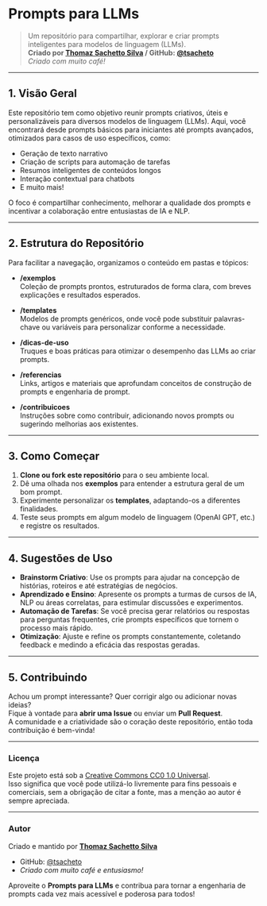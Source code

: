 # Prompts para LLMs
> Um repositório para compartilhar, explorar e criar prompts inteligentes para modelos de linguagem (LLMs).  
> **Criado por [Thomaz Sachetto Silva](mailto:thomzsachetto@gmail.com) / GitHub: [@tsacheto](https://github.com/tsacheto)**  
> _Criado com muito café!_

---

## 1. Visão Geral
Este repositório tem como objetivo reunir prompts criativos, úteis e personalizáveis para diversos modelos de linguagem (LLMs). Aqui, você encontrará desde prompts básicos para iniciantes até prompts avançados, otimizados para casos de uso específicos, como:
- Geração de texto narrativo
- Criação de scripts para automação de tarefas
- Resumos inteligentes de conteúdos longos
- Interação contextual para chatbots
- E muito mais!

O foco é compartilhar conhecimento, melhorar a qualidade dos prompts e incentivar a colaboração entre entusiastas de IA e NLP.

---

## 2. Estrutura do Repositório
Para facilitar a navegação, organizamos o conteúdo em pastas e tópicos:

- **/exemplos**  
  Coleção de prompts prontos, estruturados de forma clara, com breves explicações e resultados esperados.

- **/templates**  
  Modelos de prompts genéricos, onde você pode substituir palavras-chave ou variáveis para personalizar conforme a necessidade.

- **/dicas-de-uso**  
  Truques e boas práticas para otimizar o desempenho das LLMs ao criar prompts.

- **/referencias**  
  Links, artigos e materiais que aprofundam conceitos de construção de prompts e engenharia de prompt.

- **/contribuicoes**  
  Instruções sobre como contribuir, adicionando novos prompts ou sugerindo melhorias aos existentes.

---

## 3. Como Começar
1. **Clone ou fork este repositório** para o seu ambiente local.
2. Dê uma olhada nos **exemplos** para entender a estrutura geral de um bom prompt.
3. Experimente personalizar os **templates**, adaptando-os a diferentes finalidades.
4. Teste seus prompts em algum modelo de linguagem (OpenAI GPT, etc.) e registre os resultados.

---

## 4. Sugestões de Uso
- **Brainstorm Criativo**: Use os prompts para ajudar na concepção de histórias, roteiros e até estratégias de negócios.
- **Aprendizado e Ensino**: Apresente os prompts a turmas de cursos de IA, NLP ou áreas correlatas, para estimular discussões e experimentos.
- **Automação de Tarefas**: Se você precisa gerar relatórios ou respostas para perguntas frequentes, crie prompts específicos que tornem o processo mais rápido.
- **Otimização**: Ajuste e refine os prompts constantemente, coletando feedback e medindo a eficácia das respostas geradas.

---

## 5. Contribuindo
Achou um prompt interessante? Quer corrigir algo ou adicionar novas ideias?  
Fique à vontade para **abrir uma Issue** ou enviar um **Pull Request**.  
A comunidade e a criatividade são o coração deste repositório, então toda contribuição é bem-vinda!

---

### Licença
Este projeto está sob a [Creative Commons CC0 1.0 Universal](LICENSE).  
Isso significa que você pode utilizá-lo livremente para fins pessoais e comerciais, sem a obrigação de citar a fonte, mas a menção ao autor é sempre apreciada.

---

### Autor
Criado e mantido por **[Thomaz Sachetto Silva](mailto:thomzsachetto@gmail.com)**  
- GitHub: [@tsacheto](https://github.com/tsacheto)  
- _Criado com muito café e entusiasmo!_

Aproveite o **Prompts para LLMs** e contribua para tornar a engenharia de prompts cada vez mais acessível e poderosa para todos!

